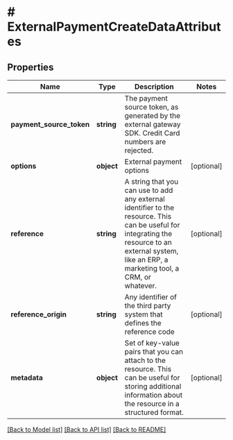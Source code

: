 # # ExternalPaymentCreateDataAttributes

## Properties

Name | Type | Description | Notes
------------ | ------------- | ------------- | -------------
**payment_source_token** | **string** | The payment source token, as generated by the external gateway SDK. Credit Card numbers are rejected. |
**options** | **object** | External payment options | [optional]
**reference** | **string** | A string that you can use to add any external identifier to the resource. This can be useful for integrating the resource to an external system, like an ERP, a marketing tool, a CRM, or whatever. | [optional]
**reference_origin** | **string** | Any identifier of the third party system that defines the reference code | [optional]
**metadata** | **object** | Set of key-value pairs that you can attach to the resource. This can be useful for storing additional information about the resource in a structured format. | [optional]

[[Back to Model list]](../../README.md#models) [[Back to API list]](../../README.md#endpoints) [[Back to README]](../../README.md)
